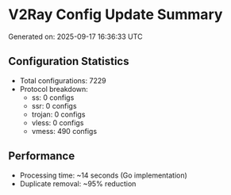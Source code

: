 # V2Ray Config Update Summary
Generated on: 2025-09-17 16:36:33 UTC

## Configuration Statistics
- Total configurations: 7229
- Protocol breakdown:
  - ss: 0 configs
  - ssr: 0 configs
  - trojan: 0 configs
  - vless: 0 configs
  - vmess: 490 configs

## Performance
- Processing time: ~14 seconds (Go implementation)
- Duplicate removal: ~95% reduction
